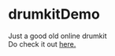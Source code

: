 # drumkitDemo
 Just a good old online drumkit<br>
 Do check it out
<a href="https://aratrik-02.github.io/drumkitDemo/">here.</a>

